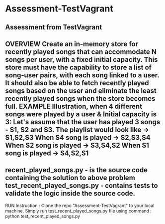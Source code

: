 # Assessment-TestVagrant
Assessment from TestVagrant
----------------------------------------------------------------------------------------------------
OVERVIEW
Create an in-memory store for recently played songs that can accommodate N songs per user, with a fixed initial capacity. 
This store must have the capability to store a list of song-user pairs, with each song linked to a user.
It should also be able to fetch recently played songs based on the user and eliminate the least recently played songs when the store becomes full.
EXAMPLE
Illustration, when 4 different songs were played by a user & Initial capacity is 3: 
Let's assume that the user has played 3 songs - S1, S2 and S3.
The playlist would look like -> S1,S2,S3
When S4 song is played -> S2,S3,S4 
When S2 song is played -> S3,S4,S2 
When S1 song is played -> S4,S2,S1
----------------------------------------------------------------------------------------------------

recent_played_songs.py - is the source code containing the solution to above problem
test_recent_played_songs.py - contains tests to validate the logic inside the source code.
----------------------------------------------------------------------------------------------------
RUN Instruction :
Clone the repo "Assessment-TestVagrant" to your local machine.
Simply run test_recent_played_songs.py file using command : python test_recent_played_songs.py
